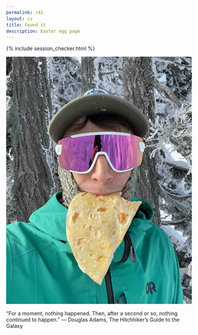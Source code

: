 ```yaml
---
permalink: /42
layout: cv
title: Found it
description: Easter egg page
---
```

{% include session_checker.html %}

![Nice](/static/quesadilla.jpg "Kaleetan peak 2042")

“For a moment, nothing happened. Then, after a second or so, nothing continued to happen.”
― Douglas Adams, The Hitchhiker’s Guide to the Galaxy